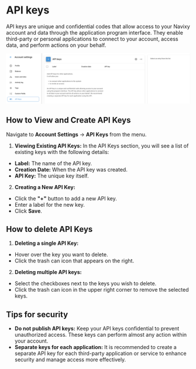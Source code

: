# API keys

API keys are unique and confidential codes that allow access to your Navixy account and data through the application program interface. They enable third-party or personal applications to connect to your account, access data, and perform actions on your behalf.

![image-20240718-175024.png](attachments/image-20240718-175024.png)

## How to View and Create API Keys

Navigate to **Account Settings** → **API Keys** from the menu.

1. **Viewing Existing API Keys:** In the API Keys section, you will see a list of existing keys with the following details:

* **Label:** The name of the API key.
* **Creation Date:** When the API key was created.
* **API Key:** The unique key itself.

2. **Creating a New API Key:**

* Click the **"+"** button to add a new API key.
* Enter a label for the new key.
* Click **Save**.

## How to delete API Keys

1. **Deleting a single API Key:**

* Hover over the key you want to delete.
* Click the trash can icon that appears on the right.

2. **Deleting multiple API keys:**

* Select the checkboxes next to the keys you wish to delete.
* Click the trash can icon in the upper right corner to remove the selected keys.

## Tips for security

* **Do not publish API keys:** Keep your API keys confidential to prevent unauthorized access. These keys can perform almost any action within your account.
* **Separate keys for each application:** It is recommended to create a separate API key for each third-party application or service to enhance security and manage access more effectively.
